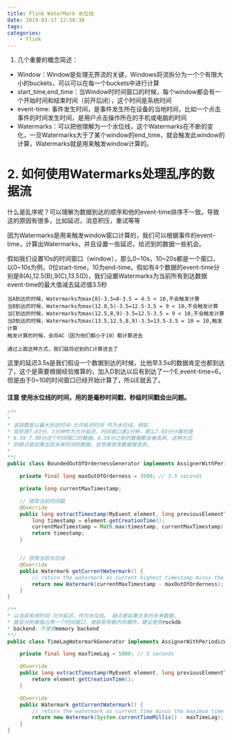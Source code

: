 ```yaml
---
title: Flink WaterMark 水位线
date: 2019-03-17 12:58:30
tags:
categories:
    - Flink
---
```


 1. 几个重要的概念简述：

* Window：Window是处理无界流的关键，Windows将流拆分为一个个有限大小的buckets，可以可以在每一个buckets中进行计算
* start_time,end_time：当Window时时间窗口的时候，每个window都会有一个开始时间和结束时间（前开后闭），这个时间是系统时间
* event-time: 事件发生时间，是事件发生所在设备的当地时间，比如一个点击事件的时间发生时间，是用户点击操作所在的手机或电脑的时间
* Watermarks：可以把他理解为一个水位线，这个Watermarks在不断的变化，一旦Watermarks大于了某个window的end_time，就会触发此window的计算，Watermarks就是用来触发window计算的。

<!--more-->
# 2. 如何使用Watermarks处理乱序的数据流

什么是乱序呢？可以理解为数据到达的顺序和他的event-time排序不一致。导致这的原因有很多，比如延迟，消息积压，重试等等

因为Watermarks是用来触发window窗口计算的，我们可以根据事件的event-time，计算出Watermarks，并且设置一些延迟，给迟到的数据一些机会。

假如我们设置10s的时间窗口（window），那么0~10s，10~20s都是一个窗口，以0~10s为例，0位start-time，10为end-time。假如有4个数据的event-time分别是8(A),12.5(B),9(C),13.5(D)，我们设置Watermarks为当前所有到达数据event-time的最大值减去延迟值3.5秒

```
当A到达的时候，Watermarks为max{8}-3.5=8-3.5 = 4.5 < 10,不会触发计算
当B到达的时候，Watermarks为max(12.8,5)-3.5=12.5-3.5 = 9 < 10,不会触发计算
当C到达的时候，Watermarks为max(12.5,8,9)-3.5=12.5-3.5 = 9 < 10,不会触发计算
当D到达的时候，Watermarks为max(13.5,12.5,8,9)-3.5=13.5-3.5 = 10 = 10,触发计算
触发计算的时候，会将AC（因为他们都小于10）都计算进去

通过上面这种方式，我们就将迟到的C计算进去了
```
这里的延迟3.5s是我们假设一个数据到达的时候，比他早3.5s的数据肯定也都到达了，这个是需要根据经验推算的，加入D到达以后有到达了一个E,event-time=6，但是由于0~10的时间窗口已经开始计算了，所以E就丢了。


#### 注意 使用水位线的时间，用的是毫秒时间戳，秒级时间戳会出问题。
```java
/**
*
* 该函数是以最大到达时间-允许延迟时间 作为水位线，例如     
* 现在是7:03分，3分钟作为允许延迟，时间窗口是1分钟，那么7.03分计算的是 
* 6.59-7.00分这个时间窗口的数据。6.59分之前的数据都会被丢弃。这种方式
* 的缺点是如果出现未来时间的数据，会导致很多数据被丢弃。
*
**/
public class BoundedOutOfOrdernessGenerator implements AssignerWithPeriodicWatermarks<MyEvent> {

    private final long maxOutOfOrderness = 3500; // 3.5 seconds

    private long currentMaxTimestamp;

    // 提取当前时间戳
    @Override
    public long extractTimestamp(MyEvent element, long previousElementTimestamp) {
        long timestamp = element.getCreationTime();
        currentMaxTimestamp = Math.max(timestamp, currentMaxTimestamp);
        return timestamp;
    }


    // 获取当前水位线
    @Override
    public Watermark getCurrentWatermark() {
        // return the watermark as current highest timestamp minus the out-of-orderness bound
        return new Watermark(currentMaxTimestamp - maxOutOfOrderness);
    }
}

```

```java
/**
* 以当前系统时间-允许延迟，作为水位线。 缺点是如果太多的未来数据，
* 就会分别单独占用一个时间窗口，很容易导致内存爆炸，建议使用rockdb 
* backend，不使用memory backend
**/
public class TimeLagWatermarkGenerator implements AssignerWithPeriodicWatermarks<MyEvent> {

	private final long maxTimeLag = 5000; // 5 seconds

	@Override
	public long extractTimestamp(MyEvent element, long previousElementTimestamp) {
		return element.getCreationTime();
	}

	@Override
	public Watermark getCurrentWatermark() {
		// return the watermark as current time minus the maximum time lag
		return new Watermark(System.currentTimeMillis() - maxTimeLag);
	}
}

```
